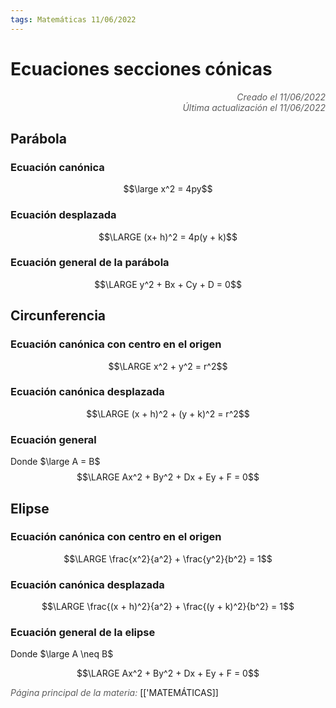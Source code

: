 ```yaml
---
tags: Matemáticas 11/06/2022
---
```


# Ecuaciones secciones cónicas
<div style="text-align: right; opacity: 0.7; font-style: italic;">Creado el 11/06/2022</div>
<div style="text-align: right; opacity: 0.7; font-style: italic;">Última actualización el 11/06/2022</div>

## Parábola

### Ecuación canónica

$$\large x^2 = 4py$$

### Ecuación desplazada

$$\LARGE (x+ h)^2 = 4p(y + k)$$

### Ecuación general de la parábola

$$\LARGE y^2 + Bx + Cy + D = 0$$

## Circunferencia

### Ecuación canónica con centro en el origen
$$\LARGE x^2 + y^2 = r^2$$

### Ecuación canónica desplazada

$$\LARGE (x + h)^2 + (y + k)^2 = r^2$$

### Ecuación general 

Donde $\large A = B$
$$\LARGE Ax^2 + By^2 + Dx + Ey + F = 0$$

## Elipse 

### Ecuación canónica con centro en el origen

$$\LARGE \frac{x^2}{a^2} + \frac{y^2}{b^2} = 1$$ 
### Ecuación canónica desplazada

$$\LARGE \frac{(x + h)^2}{a^2} + \frac{(y + k)^2}{b^2} = 1$$

### Ecuación general de la elipse

Donde $\large A \neq B$

$$\LARGE Ax^2 + By^2 + Dx + Ey + F = 0$$

<span style="opacity: 0.7; font-style: italic;">Página principal de la materia:</span> [['MATEMÁTICAS]]